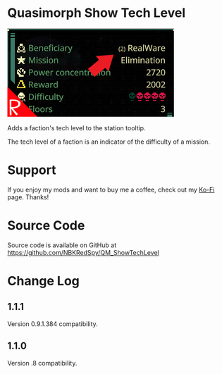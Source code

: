# Quasimorph Show Tech Level

![thumbnail icon](media/thumbnail.png)

Adds a faction's tech level to the station tooltip.

The tech level of a faction is an indicator of the difficulty of a mission.

# Support
If you enjoy my mods and want to buy me a coffee, check out my [Ko-Fi](https://ko-fi.com/nbkredspy71915) page.
Thanks!

# Source Code
Source code is available on GitHub at https://github.com/NBKRedSpy/QM_ShowTechLevel

# Change Log

## 1.1.1
Version 0.9.1.384 compatibility.

## 1.1.0
Version .8 compatibility.
